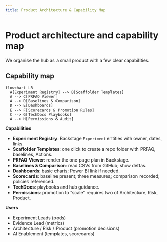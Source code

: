 ```yaml
---
title: Product Architecture & Capability Map
---
```


# Product architecture and capability map

We organise the hub as a small product with a few clear capabilities.

## Capability map

```mermaid
flowchart LR
  A[Experiment Registry] --> B[Scaffolder Templates]
  A --> C[PRFAQ Viewer]
  A --> D[Baselines & Comparison]
  D --> E[Dashboards]
  E --> F[Scorecards & Promotion Rules]
  C --> G[TechDocs Playbooks]
  A --> H[Permissions & Audit]
```

**Capabilities**
- **Experiment Registry**: Backstage `Experiment` entities with owner, dates, links.
- **Scaffolder Templates**: one click to create a repo folder with PRFAQ, baselines, Actions.
- **PRFAQ Viewer**: render the one‑page plan in Backstage.
- **Baselines & Comparison**: read CSVs from GitHub; show deltas.
- **Dashboards**: basic charts; Power BI link if needed.
- **Scorecards**: baseline present; three measures; comparison recorded; policies referenced.
- **TechDocs**: playbooks and hub guidance.
- **Permissions**: promotion to “scale” requires two of Architecture, Risk, Product.

**Users**
- Experiment Leads (pods)
- Evidence Lead (metrics)
- Architecture / Risk / Product (promotion decisions)
- AI Enablement (templates, scorecards)
